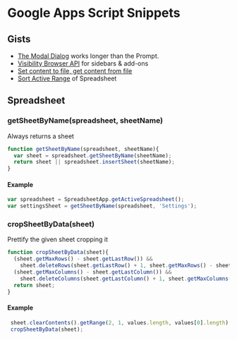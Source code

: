 # Google Apps Script Snippets
## Gists
- [The Modal Dialog][1] works longer than the Prompt.
- [Visibility Browser API][2] for sidebars & add-ons
- [Set content to file, get content from file][3]
- [Sort Active Range][4] of Spreadsheet

[1]: https://gist.github.com/oshliaer/9d9dd61ccebf4ea0070c
[2]: https://gist.github.com/oshliaer/4c3c926ab0a5bc9630fb
[3]: https://gist.github.com/oshliaer/25d4fca21e8745df4de9
[4]: https://gist.github.com/oshliaer/0801f151fb57a4bee7f2

## Spreadsheet
### getSheetByName(spreadsheet, sheetName)
Always returns a sheet
```javascript
function getSheetByName(spreadsheet, sheetName){
  var sheet = spreadsheet.getSheetByName(sheetName);
  return sheet || spreadsheet.insertSheet(sheetName);
}
```
#### Example
```javascript
var spreadsheet = SpreadsheetApp.getActiveSpreadsheet();
var settingsSheet = getSheetByName(spreadsheet, 'Settings');
```

### cropSheetByData(sheet)
Prettify the given sheet cropping it
```javascript
function cropSheetByData(sheet){
  (sheet.getMaxRows() - sheet.getLastRow()) &&
    sheet.deleteRows(sheet.getLastRow() + 1, sheet.getMaxRows() - sheet.getLastRow());
  (sheet.getMaxColumns() - sheet.getLastColumn()) &&
    sheet.deleteColumns(sheet.getLastColumn() + 1, sheet.getMaxColumns() - sheet.getLastColumn());
  return sheet;
}
```
#### Example
```javascript
 sheet.clearContents().getRange(2, 1, values.length, values[0].length).setValues(values);
 cropSheetByData(sheet);
```
